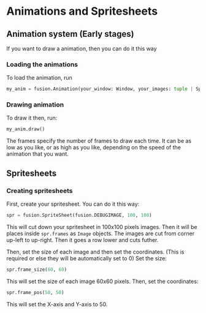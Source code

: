 # Animations and Spritesheets

## Animation system (Early stages)
If you want to draw a animation, then you can do it this way

### Loading the animations
To load the animation, run
```python
my_anim = fusion.Animation(your_window: Window, your_images: tuple | Spritesheet, frames: int)
```

### Drawing animation
To draw it then, run:
```python
my_anim.draw()
```
The frames specify the number of frames to draw each time. It can be as low as you like, or as high as you like, depending on the speed of the animation that you want.

## Spritesheets
### Creating spritesheets
First, create your spritesheet. You can do it this way:
```python
spr = fusion.SpriteSheet(fusion.DEBUGIMAGE, 100, 100)
```
This will cut down your spritesheet in 100x100 pixels images. Then it will be places inside `spr.frames` as `Image` objects. The images are cut from corner up-left to up-right. Then it goes a row lower and cuts futher. 

Then, set the size of each image and then set the coordinates. (This is required or else they will be automatically set to 0)
Set the size:
```python
spr.frame_size(60, 60)
```

This will set the size of each image 60x60 pixels. 
Then, set the coordinates:
```python
spr.frame_pos(50, 50)
```
This will set the X-axis and Y-axis to 50.
